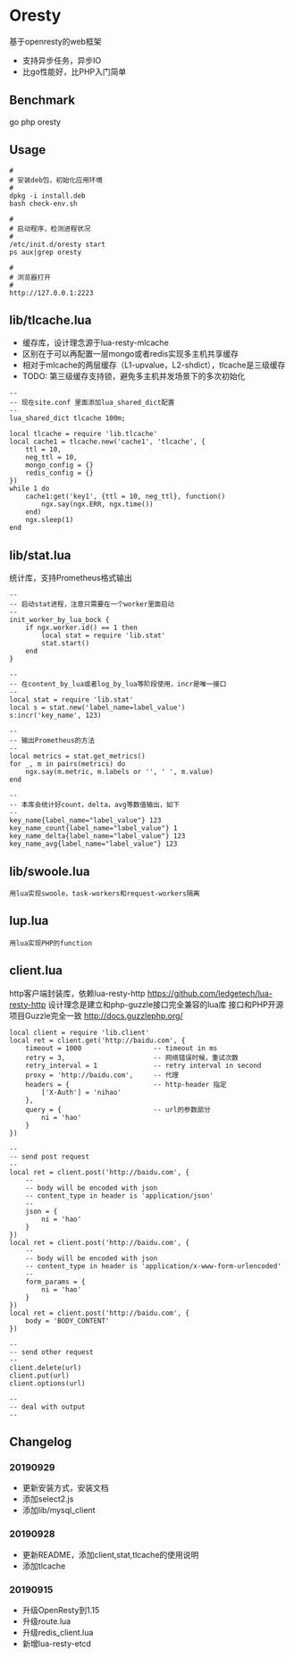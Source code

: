 # Oresty

基于openresty的web框架
- 支持异步任务，异步IO
- 比go性能好，比PHP入门简单

## Benchmark

go
php
oresty

## Usage

    #
    # 安装deb包，初始化应用环境
    #
    dpkg -i install.deb
    bash check-env.sh

    #
    # 启动程序，检测进程状况
    #
    /etc/init.d/oresty start
    ps aux|grep oresty

    #
    # 浏览器打开
    #
    http://127.0.0.1:2223

## lib/tlcache.lua

- 缓存库，设计理念源于lua-resty-mlcache
- 区别在于可以再配置一层mongo或者redis实现多主机共享缓存
- 相对于mlcache的两层缓存（L1-upvalue，L2-shdict），tlcache是三级缓存
- TODO: 第三级缓存支持锁，避免多主机并发场景下的多次初始化

```
--
-- 现在site.conf 里面添加lua_shared_dict配置
--
lua_shared_dict tlcache 100m;

local tlcache = require 'lib.tlcache'
local cache1 = tlcache.new('cache1', 'tlcache', {
    ttl = 10,
    neg_ttl = 10,
    mongo_config = {}
    redis_config = {}
})
while 1 do
    cache1:get('key1', {ttl = 10, neg_ttl}, function()
        ngx.say(ngx.ERR, ngx.time())
    end)
    ngx.sleep(1)
end
```

## lib/stat.lua

统计库，支持Prometheus格式输出

    --
    -- 启动stat进程，注意只需要在一个worker里面启动
    --
    init_worker_by_lua_bock {
        if ngx.worker.id() == 1 then
            local stat = require 'lib.stat'    
            stat.start()
        end
    }

    --
    -- 在content_by_lua或者log_by_lua等阶段使用，incr是唯一接口
    --
    local stat = require 'lib.stat'    
    local s = stat.new('label_name=label_value')
    s:incr('key_name', 123)

    --
    -- 输出Prometheus的方法
    --
    local metrics = stat.get_metrics()
    for _, m in pairs(metrics) do
        ngx.say(m.metric, m.labels or '', ' ', m.value)
    end

    --
    -- 本库会统计好count，delta，avg等数值输出，如下
    --
    key_name{label_name="label_value"} 123
    key_name_count{label_name="label_value"} 1
    key_name_delta{label_name="label_value"} 123
    key_name_avg{label_name="label_value"} 123
    

## lib/swoole.lua

    用lua实现swoole，task-workers和request-workers隔离

## lup.lua

    用lua实现PHP的function

## client.lua

http客户端封装库，依赖lua-resty-http
https://github.com/ledgetech/lua-resty-http
设计理念是建立和php-guzzle接口完全兼容的lua库
接口和PHP开源项目Guzzle完全一致
http://docs.guzzlephp.org/


    local client = require 'lib.client'
    local ret = client.get('http://baidu.com', {
        timeout = 1000                  -- timeout in ms
        retry = 3,                      -- 网络错误时候，重试次数
        retry_interval = 1              -- retry interval in second
        proxy = 'http://baidu.com',     -- 代理
        headers = {                     -- http-header 指定
            ['X-Auth'] = 'nihao'
        },
        query = {                       -- url的参数部分
            ni = 'hao'
        }
    })

    --
    -- send post request
    --
    local ret = client.post('http://baidu.com', {
        --
        -- body will be encoded with json
        -- content_type in header is 'application/json'
        --
        json = { 
            ni = 'hao'
        }
    })
    local ret = client.post('http://baidu.com', {
        --
        -- body will be encoded with json
        -- content_type in header is 'application/x-www-form-urlencoded'
        --
        form_params = {
            ni = 'hao'
        }
    })
    local ret = client.post('http://baidu.com', {
        body = 'BODY_CONTENT'
    })

    --
    -- send other request
    --
    client.delete(url)
    client.put(url)
    client.options(url)

    --
    -- deal with output
    --

## Changelog

### 20190929
- 更新安装方式，安装文档
- 添加select2.js
- 添加lib/mysql_client

### 20190928 
- 更新README，添加client,stat,tlcache的使用说明
- 添加tlcache

### 20190915 
- 升级OpenResty到1.15
- 升级route.lua
- 升级redis_client.lua
- 新增lua-resty-etcd

